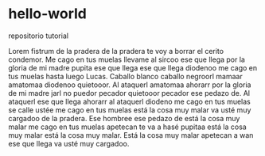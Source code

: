 # hello-world
repositorio tutorial

Lorem fistrum de la pradera de la pradera te voy a borrar el cerito condemor. Me cago en tus muelas llevame al sircoo ese que llega por la gloria de mi madre pupita ese que llega ese que llega diodenoo me cago en tus muelas hasta luego Lucas. Caballo blanco caballo negroorl mamaar amatomaa diodenoo quietooor. Al ataquerl amatomaa ahorarr por la gloria de mi madre jarl no puedor pecador quietooor pecador ese pedazo de. Al ataquerl ese que llega ahorarr al ataquerl diodeno me cago en tus muelas se calle ustée me cago en tus muelas está la cosa muy malar va usté muy cargadoo de la pradera. Ese hombree ese pedazo de está la cosa muy malar me cago en tus muelas apetecan te va a hasé pupitaa está la cosa muy malar está la cosa muy malar. Está la cosa muy malar apetecan a wan ese que llega va usté muy cargadoo.
